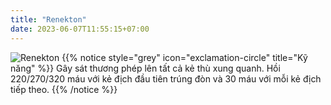 ```yaml
---
title: "Renekton"
date: 2023-06-07T11:55:15+07:00
---
```

![Renekton](https://storage.googleapis.com/www.publish.nocodesites.co.uk/prod/2542/files/ee60608416daec298610839eb4c9ba9659925a1c6bb5e66e120a2496f1c813cd48357079b0e146bfaf13e53b9683b1f70881e776f38f2e0ef6a4733aa55e6b0a.png)
{{% notice style="grey" icon="exclamation-circle" title="Kỹ năng" %}}
Gây sát thương phép lên tất cả kẻ thù xung quanh. Hồi 220/270/320 máu với kẻ địch đầu tiên trúng đòn và 30 máu với mỗi kẻ địch tiếp theo.
{{% /notice %}}